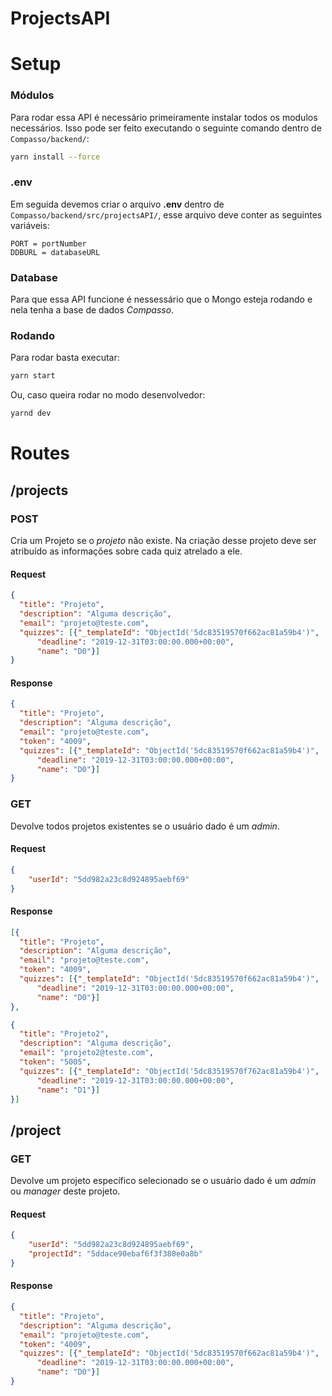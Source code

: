 # ProjectsAPI
# Setup
### Módulos
Para rodar essa API é necessário primeiramente instalar todos os modulos necessários. Isso pode ser feito executando o seguinte comando dentro de ```Compasso/backend/```:
```bash
yarn install --force
```

### .env
Em seguida devemos criar o arquivo **.env** dentro de ```Compasso/backend/src/projectsAPI/```, esse arquivo deve conter as seguintes variáveis:
```
PORT = portNumber
DDBURL = databaseURL
```

### Database
Para que essa API funcione é nessessário que o Mongo esteja rodando e nela tenha a base de dados _Compasso_.

### Rodando
Para rodar basta executar:

```bash
yarn start
```
Ou, caso queira rodar no modo desenvolvedor:
```bash
yarnd dev
```

# Routes

## /projects

### POST
Cria um Projeto se o _projeto_ não existe. Na criação desse projeto deve ser atribuído as informações sobre cada quiz atrelado a ele.
#### Request
```json
{
  "title": "Projeto",
  "description": "Alguma descrição",
  "email": "projeto@teste.com",
  "quizzes": [{"_templateId": "ObjectId('5dc83519570f662ac81a59b4')",
      "deadline": "2019-12-31T03:00:00.000+00:00",
      "name": "D0"}]
}
```
#### Response
```json
{
  "title": "Projeto",
  "description": "Alguma descrição",
  "email": "projeto@teste.com",
  "token": "4009",
  "quizzes": [{"_templateId": "ObjectId('5dc83519570f662ac81a59b4')",
      "deadline": "2019-12-31T03:00:00.000+00:00",
      "name": "D0"}]
}
```

### GET
Devolve todos projetos existentes se o usuário dado é um _admin_.
#### Request
```json
{
    "userId": "5dd982a23c8d924895aebf69"
}
```
#### Response
```json
[{
  "title": "Projeto",
  "description": "Alguma descrição",
  "email": "projeto@teste.com",
  "token": "4009",
  "quizzes": [{"_templateId": "ObjectId('5dc83519570f662ac81a59b4')",
      "deadline": "2019-12-31T03:00:00.000+00:00",
      "name": "D0"}]
},

{
  "title": "Projeto2",
  "description": "Alguma descrição",
  "email": "projeto2@teste.com",
  "token": "5005",
  "quizzes": [{"_templateId": "ObjectId('5dc83519570f762ac81a59b4')",
      "deadline": "2019-12-31T03:00:00.000+00:00",
      "name": "D1"}]
}]
```

## /project

### GET
Devolve um projeto específico selecionado se o usuário dado é um _admin_ ou _manager_ deste projeto.
#### Request
```json
{
    "userId": "5dd982a23c8d924895aebf69",
    "projectId": "5ddace90ebaf6f3f380e0a8b"
}
```
#### Response
```json
{
  "title": "Projeto",
  "description": "Alguma descrição",
  "email": "projeto@teste.com",
  "token": "4009",
  "quizzes": [{"_templateId": "ObjectId('5dc83519570f662ac81a59b4')",
      "deadline": "2019-12-31T03:00:00.000+00:00",
      "name": "D0"}]
}
```

